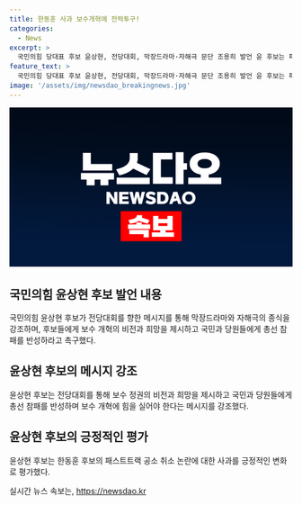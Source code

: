 ```yaml
---
title: 한동훈 사과 보수개혁에 전력투구!
categories:
  - News
excerpt: >
  국민의힘 당대표 후보 윤상현, 전당대회, 막장드라마·자해극 문단 조용히 발언 윤 후보는 패스트트랙 공소 취소 논란에 대해 한동훈 후보의 사과를 긍정적인 변화로 평가하며 후보들에게 보수 개혁의 비전과 희망 제시를 촉구했다. 그는 당원과 국민의 우려를 언급하며 전당대회가 더 이상 막장드라마와 자해극을 듣지 않도록 변화가 필요하다고 주장했다. 해당 발언은 국민들의 관심을 끌 수 있는 흥미로운 주제로 작성되었다.
feature_text: >
  국민의힘 당대표 후보 윤상현, 전당대회, 막장드라마·자해극 문단 조용히 발언 윤 후보는 패스트트랙 공소 취소 논란에 대해 한동훈 후보의 사과를 긍정적인 변화로 평가하며 후보들에게 보수 개혁의 비전과 희망 제시를 촉구했다. 그는 당원과 국민의 우려를 언급하며 전당대회가 더 이상 막장드라마와 자해극을 듣지 않도록 변화가 필요하다고 주장했다. 해당 발언은 국민들의 관심을 끌 수 있는 흥미로운 주제로 작성되었다.
image: '/assets/img/newsdao_breakingnews.jpg'
---
```


<p><img src="/assets/img/newsdao_breakingnews.jpg" alt="bookingtag 속보" /></p>

<h2 data-ke-size="size26">국민의힘 윤상현 후보 발언 내용</h2>

<p data-ke-size="size16">국민의힘 윤상현 후보가 전당대회를 향한 메시지를 통해 막장드라마와 자해극의 종식을 강조하며, 후보들에게 보수 개혁의 비전과 희망을 제시하고 국민과 당원들에게 총선 참패를 반성하라고 촉구했다.</p>

<h2 data-ke-size="size26">윤상현 후보의 메시지 강조</h2>

<p data-ke-size="size16">윤상현 후보는 전당대회를 통해 보수 정권의 비전과 희망을 제시하고 국민과 당원들에게 총선 참패를 반성하며 보수 개혁에 힘을 실어야 한다는 메시지를 강조했다.</p>

<h2 data-ke-size="size26">윤상현 후보의 긍정적인 평가</h2>

<p data-ke-size="size16">윤상현 후보는 한동훈 후보의 패스트트랙 공소 취소 논란에 대한 사과를 긍정적인 변화로 평가했다.</p>
실시간 뉴스 속보는, <a href="https://newsdao.kr" rel="dofollow">https://newsdao.kr</a>


